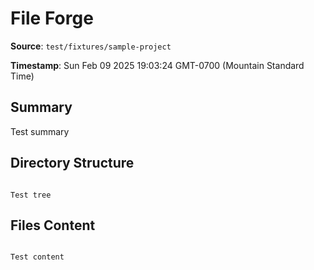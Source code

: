 # File Forge

**Source**: `test/fixtures/sample-project`

**Timestamp**: Sun Feb 09 2025 19:03:24 GMT-0700 (Mountain Standard Time)

## Summary

Test summary

## Directory Structure

```

Test tree

```

## Files Content

```

Test content

```